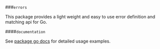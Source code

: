 ###`errors`

This package provides a light weight and easy to use error definition and matching api for Go.

####`documentation`

See [package go docs](https://godoc.org/github.com/elasticsearch/escargo/errors) for detailed usage examples.